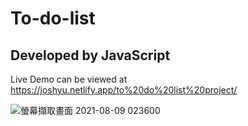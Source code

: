 # To-do-list

## Developed by JavaScript

Live Demo can be viewed at https://joshyu.netlify.app/to%20do%20list%20project/


![螢幕擷取畫面 2021-08-09 023600](https://user-images.githubusercontent.com/80301375/128643952-8c2061b5-9092-40c6-8110-966aa231f767.png)
